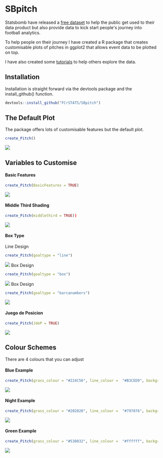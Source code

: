 # SBpitch
Statsbomb have released a [free dataset](https://statsbomb.com/resource-centre) to help the public get used to their data product but also provide data to kick start people's journey into football analytics. 

To help people on their journey I have created a R package that creates customisable plots of pitches in ggplot2 that allows event data to be plotted on top. 

I have also created some [tutorials](https://github.com/FCrSTATS/StatsBomb_WomensData) to help others explore the data.

## Installation 

Installation is straight forward via the devtools package and the install_github() function. 

```R
devtools::install_github("FCrSTATS/SBpitch")
```

## The Default Plot 

The package offers lots of customisable features but the default plot.

```R
create_Pitch()
```

![](https://github.com/FCrSTATS/SBpitch/blob/master/images/Unknown.png)

## Variables to Customise 

#### Basic Features 
```R
create_Pitch(BasicFeatures = TRUE)
```
![](https://github.com/FCrSTATS/SBpitch/blob/master/images/Unknown-1.png)

#### Middle Third Shading 
```R
create_Pitch(middlethird = TRUE))
```
![](https://github.com/FCrSTATS/SBpitch/blob/master/images/Unknown-2.png)

#### Box Type 
Line Design
```R
create_Pitch(goaltype = "line")
```
![](https://github.com/FCrSTATS/SBpitch/blob/master/images/Unknown.png)
Box Design
```R
create_Pitch(goaltype = "box")
```
![](https://github.com/FCrSTATS/SBpitch/blob/master/images/Unknown-3.png)
Box Design
```R
create_Pitch(goaltype = "barcanumbers")
```
![](https://github.com/FCrSTATS/SBpitch/blob/master/images/Unknown-4.png)

#### Juego de Posicion 
```R
create_Pitch(JdeP = TRUE)
```
![](https://github.com/FCrSTATS/SBpitch/blob/master/images/Unknown-5.png)

## Colour Schemes 

There are 4 colours that you can adjust 

#### Blue Example
```R
create_Pitch(grass_colour = "#224C56", line_colour =  "#B3CED9", background_colour = "#224C56", goal_colour = "#15393D")
```
![](https://github.com/FCrSTATS/SBpitch/blob/master/images/Unknown-6.png)

#### Night Example
```R
create_Pitch(grass_colour = "#202020", line_colour =  "#797876", background_colour = "#202020", goal_colour = "#131313")
```
![](https://github.com/FCrSTATS/SBpitch/blob/master/images/Unknown-7.png)

#### Green Example
```R
create_Pitch(grass_colour = "#538032", line_colour =  "#ffffff", background_colour = "#538032", goal_colour = "#000000")
```
![](https://github.com/FCrSTATS/SBpitch/blob/master/images/Unknown-8.png)




